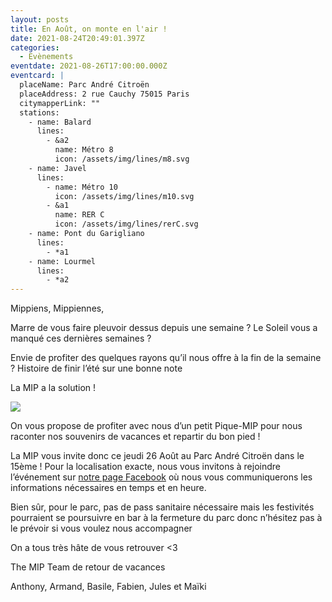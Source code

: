 ```yaml
---
layout: posts
title: En Août, on monte en l'air !
date: 2021-08-24T20:49:01.397Z
categories:
  - Evènements
eventdate: 2021-08-26T17:00:00.000Z
eventcard: |
  placeName: Parc André Citroën
  placeAddress: 2 rue Cauchy 75015 Paris
  citymapperLink: ""
  stations:
    - name: Balard
      lines:
        - &a2
          name: Métro 8
          icon: /assets/img/lines/m8.svg
    - name: Javel
      lines:
        - name: Métro 10
          icon: /assets/img/lines/m10.svg
        - &a1
          name: RER C
          icon: /assets/img/lines/rerC.svg
    - name: Pont du Garigliano
      lines:
        - *a1
    - name: Lourmel
      lines:
        - *a2
---
```

<!--StartFragment-->

Mippiens, Mippiennes,

Marre de vous faire pleuvoir dessus depuis une semaine ? Le Soleil vous a manqué ces dernières semaines ?

Envie de profiter des quelques rayons qu’il nous offre à la fin de la semaine ? Histoire de finir l’été sur une bonne note

La MIP a la solution !

![](https://lh4.googleusercontent.com/iMonk0Wemh5f_WgzpdA5dzySqNv6fVtHUorgAH0totXx96JTtfibvSkWiD63Ntpr4x9GBC-GuU8qCRws9t7kYTVVzulKdRjo3eW1PMKjBrUJi3lQ4nzFJCojjbmXi3usE2lB81QN=s0)

On vous propose de profiter avec nous d’un petit Pique-MIP pour nous raconter nos souvenirs de vacances et repartir du bon pied !

La MIP vous invite donc ce jeudi 26 Août au Parc André Citroën dans le 15ème ! Pour la localisation exacte, nous vous invitons à rejoindre l’événement sur [notre page Facebook](https://www.facebook.com/assomip) où nous vous communiquerons les informations nécessaires en temps et en heure.

Bien sûr, pour le parc, pas de pass sanitaire nécessaire mais les festivités pourraient se poursuivre en bar à la fermeture du parc donc n’hésitez pas à le prévoir si vous voulez nous accompagner

On a tous très hâte de vous retrouver <3

The MIP Team de retour de vacances

Anthony, Armand, Basile, Fabien, Jules et Maïki

<!--EndFragment-->